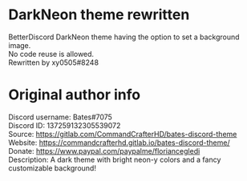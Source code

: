 # DarkNeon theme rewritten
BetterDiscord DarkNeon theme having the option to set a background image.\
No code reuse is allowed.\
Rewritten by xy0505#8248

# Original author info
Discord username: Bates#7075\
Discord ID: 137259132305539072\
Source: https://gitlab.com/CommandCrafterHD/bates-discord-theme \
Website: https://commandcrafterhd.gitlab.io/bates-discord-theme/ \
Donate: https://www.paypal.com/paypalme/floriancegledi \
Description: A dark theme with bright neon-y colors and a fancy customizable background!
